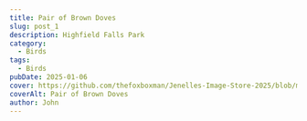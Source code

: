 ```yaml
---
title: Pair of Brown Doves
slug: post_1
description: Highfield Falls Park
category:
  - Birds
tags:
  - Birds
pubDate: 2025-01-06
cover: https://github.com/thefoxboxman/Jenelles-Image-Store-2025/blob/main/Post-1_DSC9319-Edit.jpg?raw=true
coverAlt: Pair of Brown Doves
author: John
---
```

